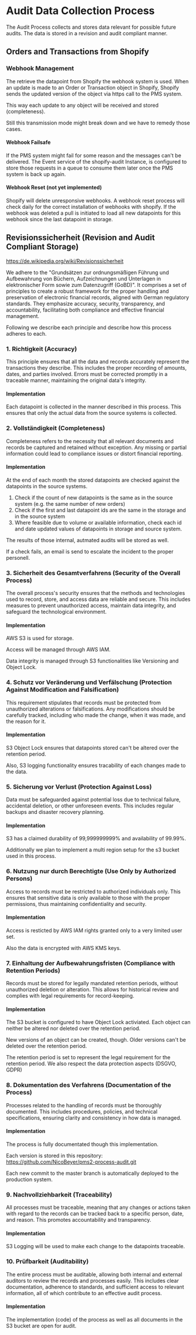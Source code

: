 # Audit Data Collection Process

The Audit Process collects and stores data relevant for possible future audits. 
The data is stored in a revision and audit compliant manner. 

## Orders and Transactions from Shopify


### Webhook Management

The retrieve the datapoint from Shopify the webhook system is used.
When an update is made to an Order or Transaction object in Shopify, Shopify sends the updated version of the object via https call to the PMS system.

This way each update to any object will be received and stored (completeness). 

Still this transmission mode might break down and we have to remedy those cases.

#### Webhook Failsafe

If the PMS system might fail for some reason and the messages can't be delivered.
The Event service of the shopify-audit Instance, is configured to store those requests in a queue to consume them later once the PMS system is back up again.

#### Webhook Reset (not yet implemented)

Shopify will delete unresponsive webhooks. 
A webhook reset process will check daily for the correct installation of webhooks with shopify.
If the webhook was deleted a pull is initiated to load all new datapoints for this webhook since the last datapoint in storage.

## Revisionssicherheit (Revision and Audit Compliant Storage)
https://de.wikipedia.org/wiki/Revisionssicherheit

We adhere to the "Grundsätzen zur ordnungsmäßigen Führung und Aufbewahrung von Büchern, Aufzeichnungen und Unterlagen in elektronischer Form sowie zum Datenzugriff (GoBD)".
It comprises a set of principles to create a robust framework for the proper handling and preservation of electronic financial records, aligned with German regulatory standards. They emphasize accuracy, security, transparency, and accountability, facilitating both compliance and effective financial management.

Following we describe each principle and describe how this process adheres to each.

### 1. Richtigkeit (Accuracy)
This principle ensures that all the data and records accurately represent the transactions they describe. This includes the proper recording of amounts, dates, and parties involved. Errors must be corrected promptly in a traceable manner, maintaining the original data's integrity.

#### Implementation
Each datapoint is collected in the manner described in this process. This ensures that only the actual data from the source systems is collected.

### 2. Vollständigkeit (Completeness)
Completeness refers to the necessity that all relevant documents and records be captured and retained without exception. Any missing or partial information could lead to compliance issues or distort financial reporting.

#### Implementation

At the end of each month the stored datapoints are checked against the datapoints in the source systems.

1. Check if the count of new datapoints is the same as in the source system (e.g. the same number of new orders)
2. Check if the first and last datapoint ids are the same in the storage and in the source system
3. Where feasible due to volume or available information, check each id and date updated values of datapoints in storage and source system.

The results of those internal, autmated audits will be stored as well.

If a check fails, an email is send to escalate the incident to the proper personell.

### 3. Sicherheit des Gesamtverfahrens (Security of the Overall Process)
The overall process's security ensures that the methods and technologies used to record, store, and access data are reliable and secure. This includes measures to prevent unauthorized access, maintain data integrity, and safeguard the technological environment.

#### Implementation
AWS S3 is used for storage.

Access will be managed through AWS IAM.

Data integrity is managed through S3 functionalities like Versioning and Object Lock.

### 4. Schutz vor Veränderung und Verfälschung (Protection Against Modification and Falsification)
This requirement stipulates that records must be protected from unauthorized alterations or falsifications. Any modifications should be carefully tracked, including who made the change, when it was made, and the reason for it.

#### Implementation

S3 Object Lock ensures that datapoints stored can't be altered over the retention period.

Also, S3 logging functionality ensures tracability of each changes made to the data.

### 5. Sicherung vor Verlust (Protection Against Loss)
Data must be safeguarded against potential loss due to technical failure, accidental deletion, or other unforeseen events. This includes regular backups and disaster recovery planning.

#### Implementation

S3 has a claimed durability of 99,999999999% and availability of 99.99%.

Additionally we plan to implement a multi region setup for the s3 bucket used in this process.

### 6. Nutzung nur durch Berechtigte (Use Only by Authorized Persons)
Access to records must be restricted to authorized individuals only. This ensures that sensitive data is only available to those with the proper permissions, thus maintaining confidentiality and security.

#### Implementation

Access is resticted by AWS IAM rights granted only to a very limited user set. 

Also the data is encrypted with AWS KMS keys.

### 7. Einhaltung der Aufbewahrungsfristen (Compliance with Retention Periods)
Records must be stored for legally mandated retention periods, without unauthorized deletion or alteration. This allows for historical review and complies with legal requirements for record-keeping.

#### Implementation

The S3 bucket is configured to have Object Lock activiated. Each object can neither be altered nor deleted over the retention period.

New versions of an object can be created, though. Older versions can't be deleted over the retention period.

The retention period is set to represent the legal requirement for the retention period. We also respect the data protection aspects (DSGVO, GDPR)

### 8. Dokumentation des Verfahrens (Documentation of the Process)
Processes related to the handling of records must be thoroughly documented. This includes procedures, policies, and technical specifications, ensuring clarity and consistency in how data is managed.

#### Implementation

The process is fully documentated though this implementation.

Each version is stored in this repository:
https://github.com/NicoBeyer/pms2-process-audit.git

Each new commit to the master branch is automatically deployed to the production system.

### 9. Nachvollziehbarkeit (Traceability)
All processes must be traceable, meaning that any changes or actions taken with regard to the records can be tracked back to a specific person, date, and reason. This promotes accountability and transparency.

#### Implementation

S3 Logging will be used to make each change to the datapoints traceable.

### 10. Prüfbarkeit (Auditability)
The entire process must be auditable, allowing both internal and external auditors to review the records and processes easily. This includes clear documentation, adherence to standards, and sufficient access to relevant information, all of which contribute to an effective audit process.

#### Implementation

The implementation (code) of the process as well as all documents in the S3 bucket are open for audit.
